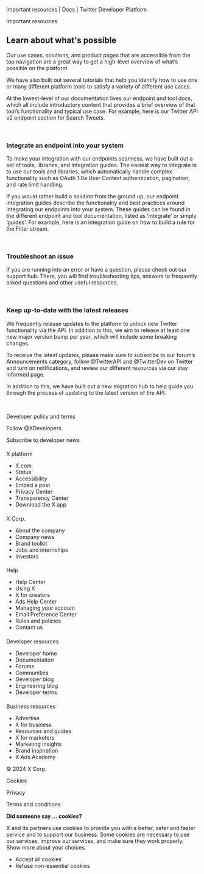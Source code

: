 



Important resources | Docs | Twitter Developer Platform 





































































































Important resources



Learn about what's possible
---------------------------


Our use cases, solutions, and product pages that are accessible from the top navigation are a great way to get a high-level overview of what’s possible on the platform. 


We have also built out several tutorials that help you identify how to use one or many different platform tools to satisfy a variety of different use cases. 


At the lowest-level of our documentation lives our endpoint and tool docs, which all include introductory content that provides a brief overview of that tool’s functionality and typical use case. For example, here is our Twitter API v2 endpoint section for Search Tweets.  

 


### Integrate an endpoint into your system


To make your integration with our endpoints seamless, we have built out a set of tools, libraries, and integration guides. The easiest way to integrate is to use our tools and libraries, which automatically handle complex functionality such as OAuth 1.0a User Context authentication, pagination, and rate limit handling. 


If you would rather build a solution from the ground up, our endpoint integration guides describe the functionality and best practices around integrating our endpoints into your system. These guides can be found in the different endpoint and tool documentation, listed as ‘integrate’ or simply ‘guides’. For example, here is an integration guide on how to build a rule for the Filter stream.  

 


### Troubleshoot an issue


If you are running into an error or have a question, please check out our support hub. There, you will find troubleshooting tips, answers to frequently asked questions and other useful resources.   

 


### Keep up-to-date with the latest releases


We frequently release updates to the platform to unlock new Twitter functionality via the API. In addition to this, we aim to release at least one new major version bump per year, which will include some breaking changes. 


To receive the latest updates, please make sure to subscribe to our forum’s Announcements category, follow @TwitterAPI and @TwitterDev on Twitter and turn on notifications, and review our different resources via our stay informed page. 


In addition to this, we have built out a new migration hub to help guide you through the process of updating to the latest version of the API.   




 



















Developer policy and terms


Follow @XDevelopers


Subscribe to developer news












#### 
 X platform


* X.com
* Status
* Accessibility
* Embed a post
* Privacy Center
* Transparency Center
* Download the X app




#### 
 X Corp.


* About the company
* Company news
* Brand toolkit
* Jobs and internships
* Investors




#### 
 Help


* Help Center
* Using X
* X for creators
* Ads Help Center
* Managing your account
* Email Preference Center
* Rules and policies
* Contact us




#### 
 Developer resources


* Developer home
* Documentation
* Forums
* Communities
* Developer blog
* Engineering blog
* Developer terms




#### 
 Business resources


* Advertise
* X for business
* Resources and guides
* X for marketers
* Marketing insights
* Brand inspiration
* X Ads Academy









 © 2024 X Corp.
 


Cookies


Privacy


Terms and conditions






















**Did someone say … cookies?**  
  


 X and its partners use cookies to provide you with a better, safer and
 faster service and to support our business. Some cookies are necessary to use
 our services, improve our services, and make sure they work properly.
 Show more about your choices.


 




* Accept all cookies
* Refuse non-essential cookies
















